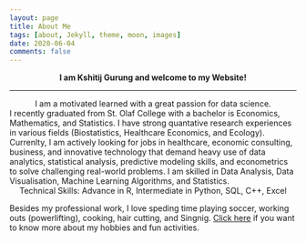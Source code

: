 ```yaml
---
layout: page
title: About Me
tags: [about, Jekyll, theme, moon, images]
date: 2020-06-04
comments: false
---
```

<strong> <center> I am Kshitij Gurung and welcome to my Website!</center></strong> 
<hr />
<center> I am a motivated learned with a great passion for data science. </center>
I recently graduated from St. Olaf College with a bachelor is Economics, Mathematics, and Statistics. I have strong quantative research experiences in various fields (Biostatistics, Healthcare Economics, and Ecology). Currenlty, I am actively looking for jobs in healthcare, economic consulting, business, and innovative technology that demand heavy use of data analytics, statistical analysis, predictive modeling skills, and econometrics to solve challenging real-world problems. I am skilled in Data Analysis, Data Visualisation, Machine Learning Algorithms, and Statistics.

<center> Technical Skills: Advance in R, Intermediate in Python, SQL, C++, Excel </center>

 Besides my professional work, I love speding time playing soccer, working outs (powerlifting), cooking, hair cutting, and Singnig. [Click here](https://gurungkshitij.github.io/projects/) if you want to know more about my hobbies and fun activities.
 
